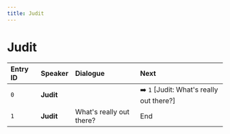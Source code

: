 ```yaml
---
title: Judit
---
```


# Judit


| Entry ID | Speaker | Dialogue | Next |
| :------- | :------ | :------- | :------------ |
| `0` | **Judit** |  | ➡️ `1` \[Judit: What's really out there?\] |
| `1` | **Judit** | What's really out there? | End |
